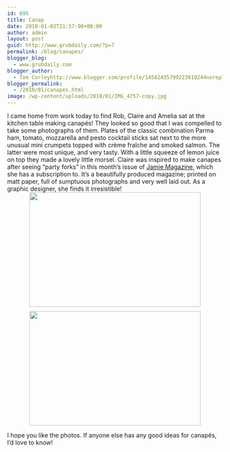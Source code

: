 ```yaml
---
id: 695
title: Canap
date: 2010-01-02T21:57:00+00:00
author: admin
layout: post
guid: http://www.grubdaily.com/?p=7
permalink: /blog/canapes/
blogger_blog:
  - www.grubdaily.com
blogger_author:
  - Tom Corleyhttp://www.blogger.com/profile/14582435799223610244noreply@blogger.com
blogger_permalink:
  - /2010/01/canapes.html
image: /wp-content/uploads/2010/01/IMG_4757-copy.jpg
---
```

<div style="text-align: left;">
  I came home from work today to find Rob, Claire and Amelia sat at the kitchen table making canap&eacute;s! They looked so good that I was compelled to take some photographs of them. Plates of the classic combination Parma ham, tomato, mozzarella and pesto cocktail sticks sat next to the more unusual mini crumpets topped with cr&egrave;me fra&icirc;che and smoked salmon. The latter were most unique, and very tasty. With a little squeeze of lemon juice on top they made a lovely little morsel. Claire was inspired to make canapes after seeing &#8220;party forks&#8221; in this month&#8217;s issue of <a href="http://www.jamieoliver.com/magazine" target="_blank">Jamie Magazine</a>, which she has a subscription to. It&#8217;s a beautifully produced magazine; printed on matt paper, full of sumptuous photographs and very well laid out. As a graphic designer, she finds it irresistible!
</div>

<div style="text-align: left;">
</div>

<div style="text-align: center;">
  <img src="http://www.grubdaily.com/wp-content/uploads/image-import/_BmWnKiMNzDk/Sz_JZGt1zRI/AAAAAAAAAEU/VGEiJC3YI94/s400/IMG_4757%2Bcopy.jpg" style="display:block; margin:0px auto 10px; text-align:center;cursor:pointer; cursor:hand;width: 400px; height: 267px;" border="0" alt="" id="BLOGGER_PHOTO_ID_5422273909514161426" />
</div>

<div style="text-align: center;">
  <img src="http://www.grubdaily.com/wp-content/uploads/image-import/_BmWnKiMNzDk/Sz_KDHw7VuI/AAAAAAAAAEc/_6ewiswZsC4/s400/IMG_4768%2Bcopy.jpg" border="0" alt="" id="BLOGGER_PHOTO_ID_5422274631350048482" style="display: block; margin-top: 0px; margin-right: auto; margin-bottom: 10px; margin-left: auto; text-align: center; cursor: pointer; width: 400px; height: 267px; " />
</div>

<div style="text-align: center;">
</div>

I hope you like the photos. If anyone else has any good ideas for canap&eacute;s, I&#8217;d love to know!